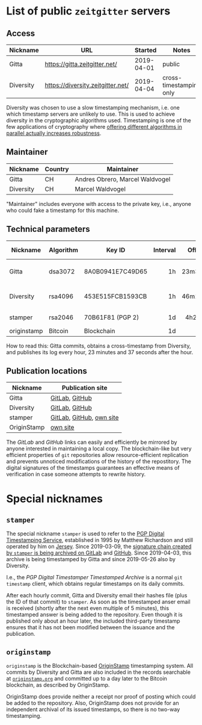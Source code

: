 # List of public `zeitgitter` servers

## Access

| Nickname    | URL                               | Started    | Notes                   |
| ----------- | --------------------------------- | ---------- | ----------------------- |
| Gitta       | https://gitta.zeitgitter.net/     | 2019-04-01 | public                  |
| Diversity   | https://diversity.zeitgitter.net/ | 2019-04-04 | cross-timestamping only |

Diversity was chosen to use a slow timestamping mechanism, i.e. one which
timestamp servers are unlikely to use. This is used to achieve diversity in the
cryptographic algorithms used. Timestamping is one of the few applications
of cryptography where [offering different algorithms in parallel actually
increases robustness](./Cryptography.md#algorithm-diversity).

## Maintainer

| Nickname    | Country | Maintainer                      |
| ----------- | ------- | ------------------------------- |
| Gitta       | CH      | Andres Obrero, Marcel Waldvogel |
| Diversity   | CH      | Marcel Waldvogel                |

"Maintainer" includes everyone with access to the private key, i.e., anyone
who could fake a timestamp for this machine.

## Technical parameters

| Nickname    | Algorithm | Key ID           | Interval | Offset | Timestamped by                  |
| ----------- | --------- | ---------------- | --------:| ------:| ------------------------------- |
| Gitta       | dsa3072   | 8A0B0941E7C49D65 |       1h | 23m37s | Diversity, stamper, originstamp |
| Diversity   | rsa4096   | 453E515FCB1593CB |       1h | 46m19s | Gitta, stamper, originstamp     |
| stamper     | rsa2046   | 70B61F81 (PGP 2) |       1d |  4h25m | Gitta, Diversity                |
| originstamp | Bitcoin   | Blockchain       |       1d |      — | —                               |

How to read this: Gitta commits, obtains a cross-timestamp from Diversity, and
publishes its log every hour, 23 minutes and 37 seconds after the hour.

## Publication locations

| Nickname    | Publication site                                             |
| ----------- | ------------------------------------------------------------ |
| Gitta       | [GitLab][gittalab], [GitHub][gittahub]                       |
| Diversity   | [GitLab][diverlab], [GitHub][diverhub]                       |
| stamper     | [GitLab][stamplab], [GitHub][stamphub], [own site][stampweb] |
| OriginStamp | [own site][origiweb]                                         |

[gittalab]: https://gitlab.com/zeitgitter/gitta-timestamps/
[gittahub]: https://github.com/zeitgitter/gitta-timestamps/
[diverlab]: https://gitlab.com/zeitgitter/diversity-timestamps/
[diverhub]: https://github.com/zeitgitter/diversity-timestamps/
[stamplab]: https://gitlab.com/zeitgitter/pgp-digital-timestamper-timestamped-archive/
[stamphub]: https://gitlab.com/zeitgitter/pgp-digital-timestamper-timestamped-archive/
[stampweb]: http://stamper.itconsult.co.uk/stamper-files/
[origiweb]: https://originstamp.org/timestamps

The *GitLab* and *GitHub* links can easily and efficiently be mirrored by
anyone interested in maintaining a local copy. The blockchain-like but
very efficient properties of `git` repositories allow resource-efficient
replication and prevents unnoticed modifications of the history of the
repostitory. The digital signatures of the timestamps guarantees an
effective means of verification in case someone attempts to rewrite
history.

# Special nicknames

## `stamper`

The special nickname `stamper` is used to refer to the [PGP Digital
Timestamping Service](http://www.itconsult.co.uk/stamper.htm),
established in 1995 by Matthew Richardson and still operated by him
on [Jersey](https://en.wikipedia.org/wiki/Jersey). Since 2019-03-09, the
[signature chain created by `stamper` is being archived on
GitLab](https://gitlab.com/zeitgitter/pgp-digital-timestamper-timestamped-archive)
and
[GitHub](https://github.com/zeitgitter/pgp-digital-timestamper-timestamped-archive).
Since 2019-04-03, this archive is being timestamped by Gitta and since
2019-05-26 also by Diversity.

I.e., the *PGP Digital Timestamper Timestamped Archive* is a normal
`git timestamp` client, which obtains regular timestamps on its daily commits.

After each hourly commit, Gitta and Diversity email their hashes file
(plus the ID of that commit) to `stamper`. As soon as the timestamped anser
email is received (shortly after the next even multiple of 5 minutes),
this timestamped answer is being added to the repository. Even though it
is published only about an hour later, the included third-party timestamp
ensures that it has not been modified between the issuance and the
publication.

## `originstamp`

`originstamp` is the Blockchain-based [OriginStamp](https://originstamp.org)
timestamping system. All commits by Diversity and Gitta are also included in
the records searchable at [`originstamp.org`](https://originstamp.org) and
committed up to a day later to the Bitcoin blockchain, as described by
OriginStamp.

OriginStamp does provide neither a receipt nor proof of posting which could be
added to the repository. Also, OriginStamp does not provide for an independent
archival of its issued timestamps, so there is no two-way timestamping.
